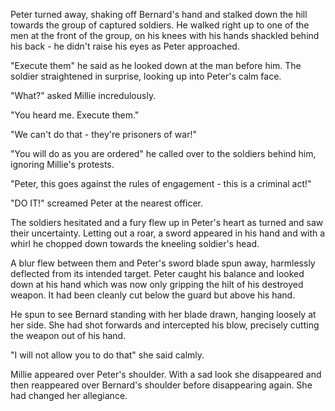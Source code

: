 Peter turned away, shaking off Bernard's hand and stalked down the hill towards the group of captured soldiers. He walked right up to one of the men at the front of the group, on his knees with his hands shackled behind his back - he didn't raise his eyes as Peter approached.

"Execute them" he said as he looked down at the man before him. The soldier straightened in surprise, looking up into Peter's calm face.

"What?" asked Millie incredulously.

"You heard me. Execute them."

"We can't do that - they're prisoners of war!"

"You will do as you are ordered" he called over to the soldiers behind him, ignoring Millie's protests.

"Peter, this goes against the rules of engagement - this is a criminal act!"

"DO IT!" screamed Peter at the nearest officer.

The soldiers hesitated and a fury flew up in Peter's heart as turned and saw their uncertainty. Letting out a roar, a sword appeared in his hand and with a whirl he chopped down towards the kneeling soldier's head.

A blur flew between them and Peter's sword blade spun away, harmlessly deflected from its intended target. Peter caught his balance and looked down at his hand which was now only gripping the hilt of his destroyed weapon. It had been cleanly cut below the guard but above his hand.

He spun to see Bernard standing with her blade drawn, hanging loosely at her side. She had shot forwards and intercepted his blow, precisely cutting the weapon out of his hand.

"I will not allow you to do that" she said calmly.

Millie appeared over Peter's shoulder. With a sad look she disappeared and then reappeared over Bernard's shoulder before disappearing again. She had changed her allegiance.
